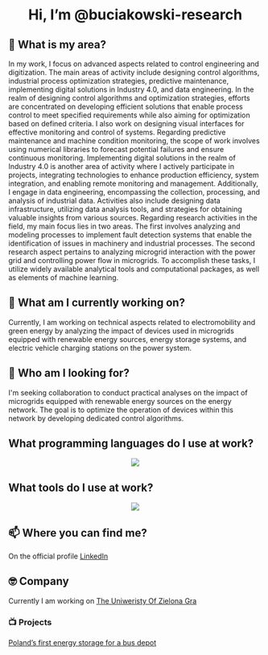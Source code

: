<h1 align="center">Hi, I’m @buciakowski-research</h1>

## 👀 What is my area?
In my work, I focus on advanced aspects related to control engineering and digitization. The main areas of activity include designing control algorithms, industrial process optimization strategies, predictive maintenance, implementing digital solutions in Industry 4.0, and data engineering.
In the realm of designing control algorithms and optimization strategies, efforts are concentrated on developing efficient solutions that enable process control to meet specified requirements while also aiming for optimization based on defined criteria. I also work on designing visual interfaces for effective monitoring and control of systems.
Regarding predictive maintenance and machine condition monitoring, the scope of work involves using numerical libraries to forecast potential failures and ensure continuous monitoring.
Implementing digital solutions in the realm of Industry 4.0 is another area of activity where I actively participate in projects, integrating technologies to enhance production efficiency, system integration, and enabling remote monitoring and management.
Additionally, I engage in data engineering, encompassing the collection, processing, and analysis of industrial data. Activities also include designing data infrastructure, utilizing data analysis tools, and strategies for obtaining valuable insights from various sources.
Regarding research activities in the field, my main focus lies in two areas. The first involves analyzing and modeling processes to implement fault detection systems that enable the identification of issues in machinery and industrial processes. The second research aspect pertains to analyzing microgrid interaction with the power grid and controlling power flow in microgrids. To accomplish these tasks, I utilize widely available analytical tools and computational packages, as well as elements of machine learning.

## 🌱 What am I currently working on?
Currently, I am working on technical aspects related to electromobility and green energy by analyzing the impact of devices used in microgrids equipped with renewable energy sources, energy storage systems, and electric vehicle charging stations on the power system.

## 💞️ Who am I looking for?
I'm seeking collaboration to conduct practical analyses on the impact of microgrids equipped with renewable energy sources on the energy network. The goal is to optimize the operation of devices within this network by developing dedicated control algorithms.

## What programming languages do I use at work?
<p align="center">
  <a href="https://skillicons.dev">
    <img src="https://skillicons.dev/icons?i=py,c,cpp,matlab" />
  </a>
</p>

## What tools do I use at work?
<p align="center">
  <a href="https://skillicons.dev">
    <img src="https://skillicons.dev/icons?i=visualstudio,vscode" />
  </a>
</p>


## 📫 Where you can find me?
On the official profile [LinkedIn](https://www.linkedin.com/in/mariuszbuciakowski/)

## 🤓 Company
Currently I am working on [The Uniweristy Of Zielona Gra](https://uz.zgora.pl/en/)

### 📺 Projects
[Poland’s first energy storage for a bus depot](https://ekoenergetyka.com.pl/polands-first-energy-storage-for-a-bus-depot-eko-bess-from-ekoenergetyka-polska-s-a/?utm_source=linkedin&utm_medium=link&utm_campaign=energy-storage)

<!---
buciakowski-research/buciakowski-research is a ✨ special ✨ repository because its `README.md` (this file) appears on your GitHub profile.
You can click the Preview link to take a look at your changes.
--->

